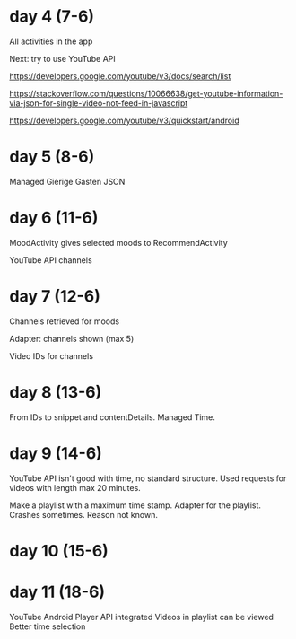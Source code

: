 # day 4 (7-6)
All activities in the app

Next: try to use YouTube API

https://developers.google.com/youtube/v3/docs/search/list

https://stackoverflow.com/questions/10066638/get-youtube-information-via-json-for-single-video-not-feed-in-javascript

https://developers.google.com/youtube/v3/quickstart/android

# day 5 (8-6)
Managed Gierige Gasten JSON

# day 6 (11-6)
MoodActivity gives selected moods to RecommendActivity

YouTube API channels

# day 7 (12-6)
Channels retrieved for moods

Adapter: channels shown (max 5)

Video IDs for channels

# day 8 (13-6)
From IDs to snippet and contentDetails. Managed Time.

# day 9 (14-6)
YouTube API isn't good with time, no standard structure.
Used requests for videos with length max 20 minutes.

Make a playlist with a maximum time stamp. Adapter for the playlist.
Crashes sometimes. Reason not known.

# day 10 (15-6)

# day 11 (18-6)
YouTube Android Player API integrated
Videos in playlist can be viewed
Better time selection
